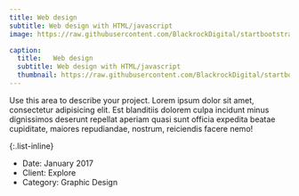 ```yaml
---
title: Web design
subtitle: Web design with HTML/javascript
image: https://raw.githubusercontent.com/BlackrockDigital/startbootstrap-agency/master/src/assets/img/portfolio/02-full.jpg

caption:
  title:   Web design
  subtitle: Web design with HTML/javascript
  thumbnail: https://raw.githubusercontent.com/BlackrockDigital/startbootstrap-agency/master/src/assets/img/portfolio/02-thumbnail.jpg
---
```

Use this area to describe your project. Lorem ipsum dolor sit amet, consectetur adipisicing elit. Est blanditiis dolorem culpa incidunt minus dignissimos deserunt repellat aperiam quasi sunt officia expedita beatae cupiditate, maiores repudiandae, nostrum, reiciendis facere nemo!

{:.list-inline}
- Date: January 2017
- Client: Explore
- Category: Graphic Design
